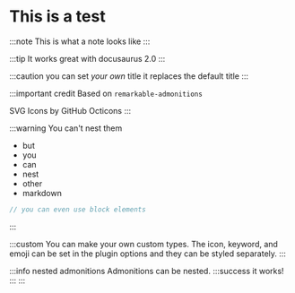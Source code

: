 # This is a test
:::note
This is what a note looks like
:::

:::tip
It works great with docusaurus 2.0
:::

:::caution you can set *your own* title
it replaces the default title
:::

:::important credit
Based on `remarkable-admonitions`

SVG Icons by GitHub Octicons
:::

:::warning
You can't nest them
* but
* you
* can
* nest
* other
* markdown

```javascript
// you can even use block elements
```
:::

:::custom
You can make your own custom types. The icon, keyword, and emoji can be set in the plugin options and they can be styled separately.
:::

:::info nested admonitions
Admonitions can be nested.
:::success
it works!
:::
:::